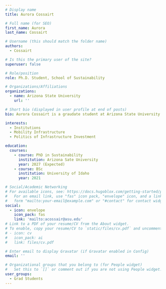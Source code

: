 ```yaml
---
# Display name
title: Aurora Cossairt

# Full name (for SEO)
first_name: Aurora
last_name: Cossairt

# Username (this should match the folder name)
authors:
  - Cossairt

# Is this the primary user of the site?
superuser: false

# Role/position
role: Ph.D. Student, School of Sustainability

# Organizations/Affiliations
organizations:
  - name: Arizona State University
    url: ''

# Short bio (displayed in user profile at end of posts)
bio: Aurora Cossairt is a graudate student at Arizona State University

interests:
  - Institutions
  - Mobility Infrastructure
  - Politics of Infrastructure Investment 

education:
  courses:
    - course: PhD in Sustainability
      institution: Arizona Sate University
      year: 2027 (Expected)
    - course: BSc 
      institution: University of Idaho
      year: 2021

# Social/Academic Networking
# For available icons, see: https://docs.hugoblox.com/getting-started/page-builder/#icons
#   For an email link, use "fas" icon pack, "envelope" icon, and a link in the
#   form "mailto:your-email@example.com" or "#contact" for contact widget.
social:
  - icon: envelope
    icon_pack: fas
    link: 'mailto:acossair@asu.edu'
# Link to a PDF of your resume/CV from the About widget.
# To enable, copy your resume/CV to `static/files/cv.pdf` and uncomment the lines below.
# - icon: cv
#   icon_pack: ai
#   link: files/cv.pdf

# Enter email to display Gravatar (if Gravatar enabled in Config)
email: ''

# Organizational groups that you belong to (for People widget)
#   Set this to `[]` or comment out if you are not using People widget.
user_groups:
  - Grad Students
---
```



